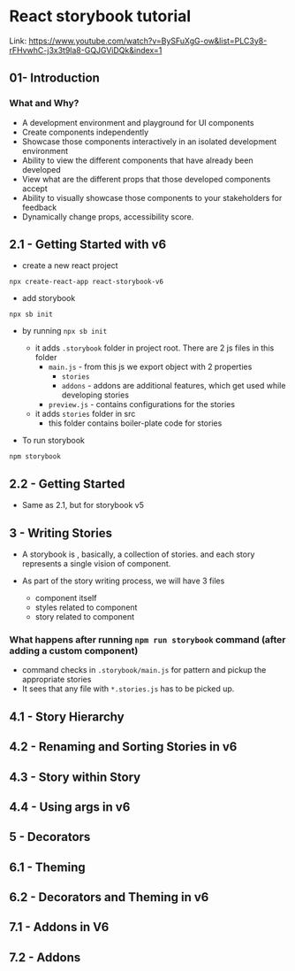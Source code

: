 # React storybook tutorial

Link: https://www.youtube.com/watch?v=BySFuXgG-ow&list=PLC3y8-rFHvwhC-j3x3t9la8-GQJGViDQk&index=1

## 01- Introduction

### What and Why?

- A development environment and playground for UI components
- Create components independently
- Showcase those components interactively in an isolated development environment
- Ability to view the different components that have already been developed
- View what are the different props that those developed components accept
- Ability to visually showcase those components to your stakeholders for feedback
- Dynamically change props, accessibility score.

## 2.1 - Getting Started with v6

- create a new react project
```
npx create-react-app react-storybook-v6
```

- add storybook
```
npx sb init
```

- by running `npx sb init` 
  - it adds `.storybook` folder in project root. There are 2 js files in this folder
    - `main.js` - from this js we export object with 2 properties
      - `stories`
      - `addons` - addons are additional features, which get used while developing stories
    - `preview.js` - contains configurations for the stories
  - it adds `stories` folder in src
    - this folder contains boiler-plate code for stories

- To run storybook
```
npm storybook
```

## 2.2 - Getting Started
- Same as 2.1, but for storybook v5

## 3 - Writing Stories

- A storybook is , basically, a collection of stories. and each story represents a single vision of component.

- As part of the story writing process, we will have 3 files
  - component itself
  - styles related to component
  - story related to component

### What happens after running `npm run storybook` command (after adding a custom component)
- command checks in `.storybook/main.js` for pattern and pickup the appropriate stories
- It sees that any file with `*.stories.js` has to be picked up.

## 4.1 - Story Hierarchy

## 4.2 - Renaming and Sorting Stories in v6

## 4.3 - Story within Story

## 4.4 - Using args in v6

## 5 - Decorators

## 6.1 - Theming

## 6.2 - Decorators and Theming in v6

## 7.1 - Addons in V6

## 7.2 - Addons

